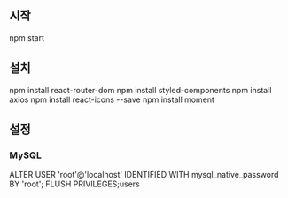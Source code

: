 ## 시작
npm start

## 설치

npm install react-router-dom
npm install styled-components
npm install axios
npm install react-icons --save
npm install moment

## 설정
### MySQL

ALTER USER 'root'@'localhost' IDENTIFIED WITH mysql_native_password BY 'root';
FLUSH PRIVILEGES;users

